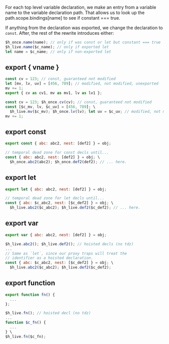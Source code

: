 For each top level variable declaration, we make an entry
from a variable name to the variable declaration path.  That allows
us to look up the path.scope.bindings[name] to see if constant === true.

If anything from the declaration was exported, we change the declaration
to `const`.  After, the rest of the rewrite introduces either:

```js
$h_once.name(name); // only if was const or let but constant === true
$h_live.name($c_name); // only if exported let
let name = $c_name; // only if non-exported let
```

## export { vname }

```js
const cv = 123; // const, guaranteed not modified
let [mv, lv, uv] = [456, 789]; // modified, not modified, unexported
mv += 1;
export { cv as cv1, mv as mv1, lv as lv1 };
```

```js
const cv = 123; $h_once.cv(cv); // const, guaranteed not modified
const [$c_mv, lv, $c_uv] = [456, 789]; \
  $h_live.mv($c_mv); $h_once.lv(lv); let uv = $c_uv; // modified, not modified, unexported
mv += 1;
```

## export const

```js
export const { abc: abc2, nest: [def2] } = obj;
```

```js
// temporal dead zone for const decls until...
const { abc: abc2, nest: [def2] } = obj; \
  $h_once.abc2(abc2); $h_once.def2(def2); // ... here.
```

## export let

```js
export let { abc: abc2, nest: [def2] } = obj;
```

```js
// temporal dead zone for let decls until...
const { abc: $c_abc2, nest: [$c_def2] } = obj; \
  $h_live.abc2($c_abc2); $h_live.def2($c_def2); // ... here.
```

## export var

```js
export var { abc: abc2, nest: [def2] } = obj;
```

```js
$h_live.abc2(); $h_live.def2(); // hoisted decls (no tdz)
...
// Same as `let`, since our proxy traps will treat the
// identifier as a hoisted declaration.
const { abc: $c_abc2, nest: [$c_def2] } = obj; \
  $h_live.abc2($c_abc2); $h_live.def2($c_def2);
```

## export function

```js
export function fn() {
  ...
};
```

```js
$h_live.fn(); // hoisted decl (no tdz)
...
function $c_fn() {
  ...
} \
$h_live.fn($c_fn);
```
